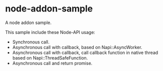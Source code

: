 # node-addon-sample
A node addon sample.

This sample include these Node-API usage:
- Synchronous call.
- Asynchronous call with callback, based on Napi::AsyncWorker.
- Asynchronous call with callback, call callback function in native thread based on Napi::ThreadSafeFunction.
- Asynchronous call and return promise.
